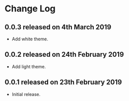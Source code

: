# Change Log

## **0.0.3** released on 4th March 2019

- Add white theme.

## **0.0.2** released on 24th February 2019

- Add light theme.

## **0.0.1** released on 23th February 2019

- Initial release.
